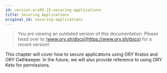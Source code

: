 ```yaml
---
id: version-oryOS.15-securing-applications
title: Securing Applications
original_id: securing-applications
---
```


> You are viewing an outdated version of this documentation. Please head over
> to [www.ory.sh/docs](https://www.ory.sh/docs) for a recent version!

This chapter will cover how to secure applications using ORY Kratos and ORY
Oathkeeper. In the future, we will also provide reference to using ORY Keto for
permissions.
